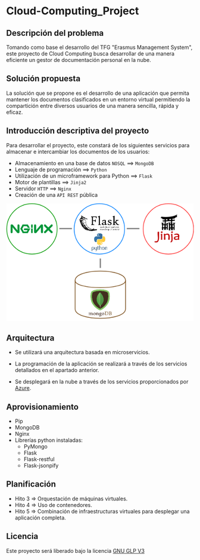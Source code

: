# Cloud-Computing_Project

## Descripción del problema

Tomando como base el desarrollo del TFG "Erasmus Management System", este proyecto de Cloud Computing busca desarrollar de una manera eficiente un gestor de documentación personal en la nube.


## Solución propuesta

La solución que se propone es el desarrollo de una aplicación que permita mantener los documentos clasificados en un entorno virtual permitiendo la compartición entre diversos usuarios de una manera sencilla, rápida y eficaz.

## Introducción descriptiva del proyecto

Para desarrollar el proyecto, este constará de los siguientes servicios para almacenar e intercambiar los documentos de los usuarios:

- Almacenamiento en una base de datos `NOSQL` ==> `MongoDB`
- Lenguaje de programación ==> `Python`
- Utilización de un microframework para Python ==> `Flask` 
- Motor de plantillas ==> `Jinja2`
- Servidor `HTTP` ==> `Nginx`
- Creación de una `API REST` pública

![alt text](images/Flask+Mongo+Nginx+Jinja2.png "Diagrama")

## Arquitectura

- Se utilizará una arquitectura basada en microservicios.

- La programación de la aplicación se realizará a través de los servicios detallados en el apartado anterior.

- Se desplegará en la nube a través de los servicios proporcionados por [Azure](https://azure.microsoft.com/es-es/).

## Aprovisionamiento

* Pip
* MongoDB
* Nginx
* Librerías python instaladas:
  * PyMongo
  * Flask
  * Flask-restful
  * Flask-jsonpify

## Planificación

* Hito 3 => Orquestación de máquinas virtuales.
* Hito 4 => Uso de contenedores.
* Hito 5 => Combinación de infraestructuras virtuales para desplegar una aplicación completa.


## Licencia
Este proyecto será liberado bajo la licencia [GNU GLP V3](https://github.com/RamonGago/Cloud-Computing_Project/blob/master/LICENSE)
